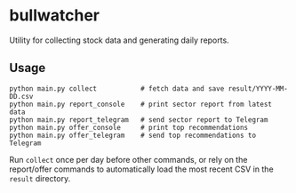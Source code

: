 # bullwatcher

Utility for collecting stock data and generating daily reports.

## Usage

```
python main.py collect           # fetch data and save result/YYYY-MM-DD.csv
python main.py report_console    # print sector report from latest data
python main.py report_telegram   # send sector report to Telegram
python main.py offer_console     # print top recommendations
python main.py offer_telegram    # send top recommendations to Telegram
```

Run `collect` once per day before other commands, or rely on the report/offer
commands to automatically load the most recent CSV in the `result` directory.
